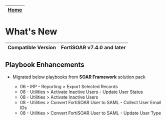 | [Home](./README.md) |
|----------------------|

# What's New

| Compatible Version | FortiSOAR v7.4.0 and later |
|--------------------|----------------------------|


## Playbook Enhancements
- Migrated below playbooks from **SOAR Framework** solution pack

    - 06 - IRP - Reporting > Export Selected Records
    - 08 - Utilities > Activate Inactive Users - Update User Status
    - 08 - Utilities > Activate Inactive Users
    - 08 - Utilities > Convert FortiSOAR User to SAML - Collect User Email IDs
    - 08 - Utilities > Convert FortiSOAR User to SAML - Update User Type